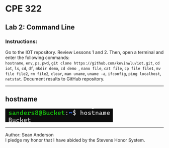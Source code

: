 # CPE 322
## Lab 2: Command Line
### Instructions:
Go to the IOT repository. Review Lessons 1 and 2. Then, open a terminal and enter the following commands:</br>
`hostname`, 
`env`, 
`ps`, 
`pwd`, 
`git clone https://github.com/kevinwlu/iot.git`, 
`cd iot`, 
`ls`, 
`cd`, 
`df`, 
`mkdir demo`, 
`cd demo `, 
`nano file`, 
`cat file`, 
`cp file file1`, 
`mv file file2`, 
`rm file2`, 
`clear`, 
`man uname`, 
`uname -a`, 
`ifconfig`, 
`ping localhost`, 
`netstat`. 
Document results to GitHub repository.

---

## hostname
![terminal view of hostname](Lab2Images/hostname.png)

---

Author: Sean Anderson </br>
I pledge my honor that I have abided by the Stevens Honor System.
